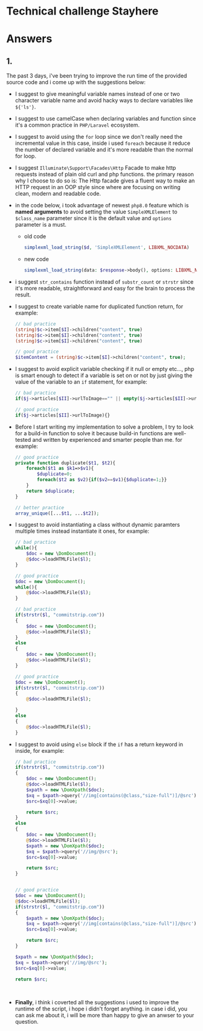 # Technical challenge Stayhere

# Answers

## 1.

The past 3 days, i've been trying to improve the run time of the provided source code and i come up with the suggestions below:

-   I suggest to give meaningful variable names instead of one or two character variable name and avoid hacky ways to declare variables like `${'ls'}`.

-   I suggest to use camelCase when declaring variables and function since it's a common practice in `PHP/Laravel` ecosystem.

-   I suggest to avoid using the `for` loop since we don't really need the incremental value in this case, inside i used `foreach` because it reduce the number of declared variable and it's more readable than the normal for loop.
-   I suggest `Illuminate\Support\Facades\Http` Facade to make http requests instead of plain old curl and php functions. the primary reason why I choose to do so is: The Http facade gives a fluent way to make an HTTP request in an OOP style since where are focusing on writing clean, modern and readable code.

-   in the code below, i took advantage of newest `php8.0` feature which is **named arguments** to avoid setting the value `SimpleXMLElement` to `$class_name` parameter since it is the default value and `options` parameter is a must.

    -   old code

        ```php
        simplexml_load_string($d, 'SimpleXMLElement', LIBXML_NOCDATA)
        ```

    -   new code

        ```php
        simplexml_load_string(data: $response->body(), options: LIBXML_NOCDATA);
        ```

-   i suggest `str_contains` function instead of `substr_count` or `strstr` since it's more readable, straightforward and easy for the brain to process the result.

-   I suggest to create variable name for duplicated function return, for example:

    ```php
    // bad practice
    (string)$c->item[$I]->children("content", true)
    (string)$c->item[$I]->children("content", true)
    (string)$c->item[$I]->children("content", true)

    // good practice
    $itemContent = (string)$c->item[$I]->children("content", true);
    ```

-   I suggest to avoid explicit variable checking if it null or empty etc..., php is smart enough to detect if a variable is set on or not by just giving the value of the variable to an `if` statement, for example:

    ```php
    // bad practice
    if($j->articles[$II]->urlToImage=="" || empty($j->articles[$II]->urlToImage) || strlen($j->articles[$II]->urlToImage)==0){}

    // good practice
    if($j->articles[$II]->urlToImage){}

    ```

-   Before I start writing my implementation to solve a problem, I try to look for a build-in function to solve it because build-in functions are well-tested and written by experienced and smarter people than me. for example:

    ```php
    // good practice
    private function duplicate($t1, $t2){
        foreach($t1 as $k1=>$v1){
            $duplicate=0;
            foreach($t2 as $v2){if($v2==$v1){$duplicate=1;}}
        }
        return $duplicate;
    }

    // better practice
    array_unique([...$t1, ...$t2]);
    ```

-   I suggest to avoid instantiating a class without dynamic paramters multiple times instead instantiate it ones, for example:

    ```php
    // bad practice
    while(){
        $doc = new \DomDocument();
        @$doc->loadHTMLFile($l);
    }

    // good practice
    $doc = new \DomDocument();
    while(){
        @$doc->loadHTMLFile($l);
    }

    // bad practice
    if(strstr($l, "commitstrip.com"))
    {
        $doc = new \DomDocument();
        @$doc->loadHTMLFile($l);
    }
    else
    {
        $doc = new \DomDocument();
        @$doc->loadHTMLFile($l);
    }

    // good practice
    $doc = new \DomDocument();
    if(strstr($l, "commitstrip.com"))
    {
        @$doc->loadHTMLFile($l);

    }
    else
    {
        @$doc->loadHTMLFile($l);
    }
    ```

-   I suggest to avoid using `else` block if the `if` has a return keyword in inside, for example:

    ```php
    // bad practice
    if(strstr($l, "commitstrip.com"))
    {
        $doc = new \DomDocument();
        @$doc->loadHTMLFile($l);
        $xpath = new \DomXpath($doc);
        $xq = $xpath->query('//img[contains(@class,"size-full")]/@src');
        $src=$xq[0]->value;

        return $src;
    }
    else
    {
        $doc = new \DomDocument();
        @$doc->loadHTMLFile($l);
        $xpath = new \DomXpath($doc);
        $xq = $xpath->query('//img/@src');
        $src=$xq[0]->value;

        return $src;
    }


    // good practice
    $doc = new \DomDocument();
    @$doc->loadHTMLFile($l);
    if(strstr($l, "commitstrip.com"))
    {
        $xpath = new \DomXpath($doc);
        $xq = $xpath->query('//img[contains(@class,"size-full")]/@src');
        $src=$xq[0]->value;

        return $src;
    }

    $xpath = new \DomXpath($doc);
    $xq = $xpath->query('//img/@src');
    $src=$xq[0]->value;

    return $src;
    ```

<br>

-   **Finally**, i think i coverted all the suggestions i used to improve the runtime of the script, i hope i didn't forget anything. in case i did, you can ask me about it, i will be more than happy to give an anwser to your question.
